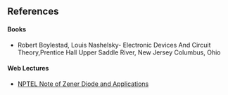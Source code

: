 ## References
#### Books
-  Robert Boylestad, Louis Nashelsky- Electronic Devices And Circuit Theory,Prentice Hall Upper Saddle River, New Jersey Columbus, Ohio

#### Web Lectures
- [NPTEL Note of Zener Diode and Applications](http://nptel.ac.in/courses/117103063)


